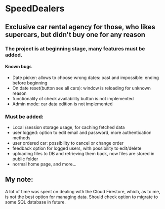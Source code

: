 # SpeedDealers

## Exclusive car rental agency for those, who likes supercars, but didn't buy one for any reason

### The project is at beginning stage, many features must be added.

#### Known bugs

- Date picker: allows to choose wrong dates: past and impossible: ending before beginning
- On date reset(button see all cars): window is reloading for unknown reason
- functionality of check availability button is not implemented
- Admin mode: car data edition is not implemented

### Must be added:

- Local /session storage usage, for caching fetched data
- user logged: option to edit email and password, more authentication methods
- user ordered car: possibility to cancel or change order
- feedback option for logged users, with possibility to edit/delete
- uploading files to DB and retrieving them back, now files are stored in public folder
- normal home page, and more...

## My note:

A lot of time was spent on dealing with the Cloud Firestore, which, as to me, is not the best option for managing data. Should check option to migrate to some SQL database in future.
